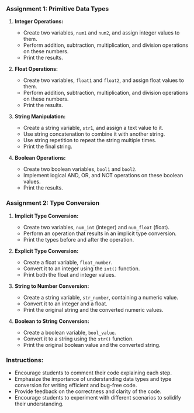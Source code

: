 
### Assignment 1: Primitive Data Types

1. **Integer Operations:**
   - Create two variables, `num1` and `num2`, and assign integer values to them.
   - Perform addition, subtraction, multiplication, and division operations on these numbers.
   - Print the results.

2. **Float Operations:**
   - Create two variables, `float1` and `float2`, and assign float values to them.
   - Perform addition, subtraction, multiplication, and division operations on these numbers.
   - Print the results.

3. **String Manipulation:**
   - Create a string variable, `str1`, and assign a text value to it.
   - Use string concatenation to combine it with another string.
   - Use string repetition to repeat the string multiple times.
   - Print the final string.

4. **Boolean Operations:**
   - Create two boolean variables, `bool1` and `bool2`.
   - Implement logical AND, OR, and NOT operations on these boolean values.
   - Print the results.

### Assignment 2: Type Conversion

1. **Implicit Type Conversion:**
   - Create two variables, `num_int` (integer) and `num_float` (float).
   - Perform an operation that results in an implicit type conversion.
   - Print the types before and after the operation.

2. **Explicit Type Conversion:**
   - Create a float variable, `float_number`.
   - Convert it to an integer using the `int()` function.
   - Print both the float and integer values.

3. **String to Number Conversion:**
   - Create a string variable, `str_number`, containing a numeric value.
   - Convert it to an integer and a float.
   - Print the original string and the converted numeric values.

4. **Boolean to String Conversion:**
   - Create a boolean variable, `bool_value`.
   - Convert it to a string using the `str()` function.
   - Print the original boolean value and the converted string.

### Instructions:

- Encourage students to comment their code explaining each step.
- Emphasize the importance of understanding data types and type conversion for writing efficient and bug-free code.
- Provide feedback on the correctness and clarity of the code.
- Encourage students to experiment with different scenarios to solidify their understanding.